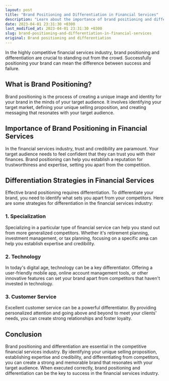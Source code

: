 ```yaml
---
layout: post
title: "Brand Positioning and Differentiation in Financial Services"
description: "Learn about the importance of brand positioning and differentiation in the highly competitive financial services industry."
date: 2023-04-01 23:31:30 +0300
last_modified_at: 2023-04-01 23:31:30 +0300
slug: brand-positioning-and-differentiation-in-financial-services
original: Brand positioning and differentiation
---
```

In the highly competitive financial services industry, brand positioning and differentiation are crucial to standing out from the crowd. Successfully positioning your brand can mean the difference between success and failure.

## What is Brand Positioning?

Brand positioning is the process of creating a unique image and identity for your brand in the minds of your target audience. It involves identifying your target market, defining your unique selling proposition, and creating messaging that resonates with your target audience.

## Importance of Brand Positioning in Financial Services

In the financial services industry, trust and credibility are paramount. Your target audience needs to feel confident that they can trust you with their finances. Brand positioning can help you establish a reputation for trustworthiness and expertise, setting you apart from the competition.

## Differentiation Strategies in Financial Services

Effective brand positioning requires differentiation. To differentiate your brand, you need to identify what sets you apart from your competitors. Here are some strategies for differentiation in the financial services industry:

### 1. Specialization

Specializing in a particular type of financial service can help you stand out from more generalized competitors. Whether it's retirement planning, investment management, or tax planning, focusing on a specific area can help you establish expertise and credibility.

### 2. Technology

In today's digital age, technology can be a key differentiator. Offering a user-friendly mobile app, online account management tools, or other innovative features can set your brand apart from competitors that haven't invested in technology.

### 3. Customer Service

Excellent customer service can be a powerful differentiator. By providing personalized attention and going above and beyond to meet your clients' needs, you can create strong relationships and foster loyalty.

## Conclusion

Brand positioning and differentiation are essential in the competitive financial services industry. By identifying your unique selling proposition, establishing expertise and credibility, and differentiating from competitors, you can create a strong and memorable brand that resonates with your target audience. When executed correctly, brand positioning and differentiation can be the key to success in the financial services industry.